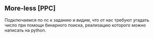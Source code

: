 ## More-less [PPC]
Подключаемся по nc к заданию и видим, что от нас требуют угадать число при помощи бинарного поиска, реализацию которого можно написать на python.
